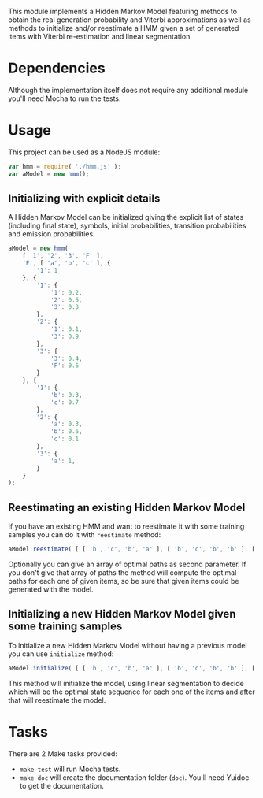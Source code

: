 This module implements a Hidden Markov Model featuring methods to obtain the real generation probability and Viterbi approximations as well as methods to initialize and/or reestimate a HMM given a set of generated items with Viterbi re-estimation and linear segmentation.

# Dependencies

Although the implementation itself does not require any additional module you'll need Mocha to run the tests.

# Usage

This project can be used as a NodeJS module:

```javascript
var hmm = require( './hmm.js' );
var aModel = new hmm();
```

## Initializing with explicit details

A Hidden Markov Model can be initialized giving the explicit list of states (including final state), symbols, initial probabilities, transition probabilities and emission probabilities.

```javascript
aModel = new hmm(
	[ '1', '2', '3', 'F' ],
	'F', [ 'a', 'b', 'c' ], {
		'1': 1
	}, {
		'1': {
			'1': 0.2,
			'2': 0.5,
			'3': 0.3
		},
		'2': {
			'1': 0.1,
			'3': 0.9
		},
		'3': {
			'3': 0.4,
			'F': 0.6
		}
	}, {
		'1': {
			'b': 0.3,
			'c': 0.7
		},
		'2': {
			'a': 0.3,
			'b': 0.6,
			'c': 0.1
		},
		'3': {
			'a': 1,
		}
	}
);
```

## Reestimating an existing Hidden Markov Model

If you have an existing HMM and want to reestimate it with some training samples you can do it with `reestimate` method:

```javascript
aModel.reestimate( [ [ 'b', 'c', 'b', 'a' ], [ 'b', 'c', 'b', 'b' ], [ 'b', 'c', 'b', 'd' ] ] );

```

Optionally you can give an array of optimal paths as second parameter. If you don't give that array of paths the method will compute the optimal paths for each one of given items, so be sure that given items could be generated with the model.

## Initializing a new Hidden Markov Model given some training samples

To initialize a new Hidden Markov Model without having a previous model you can use `initialize` method:

```javascript
aModel.initialize( [ [ 'b', 'c', 'b', 'a' ], [ 'b', 'c', 'b', 'b' ], [ 'b', 'c', 'b', 'd' ] ], 3 );
```

This method will initialize the model, using linear segmentation to decide which will be the optimal state sequence for each one of the items and after that will reestimate the model.

# Tasks

There are 2 Make tasks provided:

* `make test` will run Mocha tests. 
* `make doc` will create the documentation folder (`doc`). You'll need Yuidoc to get the documentation.